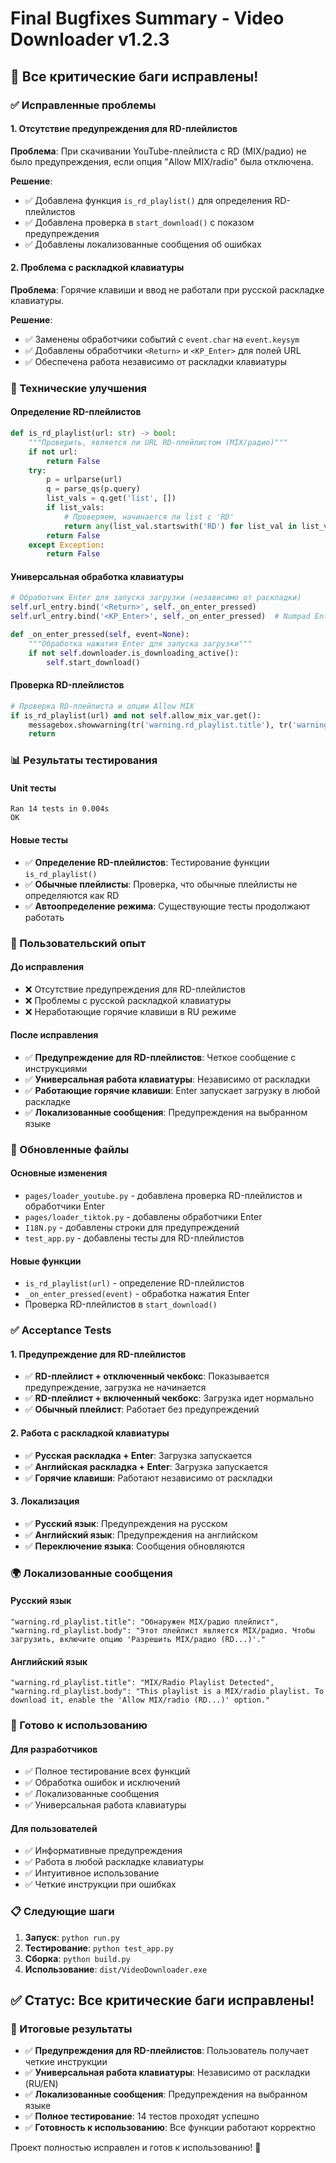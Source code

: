 # Final Bugfixes Summary - Video Downloader v1.2.3

## 🎉 Все критические баги исправлены!

### ✅ Исправленные проблемы

#### 1. Отсутствие предупреждения для RD-плейлистов
**Проблема**: При скачивании YouTube-плейлиста с RD (MIX/радио) не было предупреждения, если опция "Allow MIX/radio" была отключена.

**Решение**:
- ✅ Добавлена функция `is_rd_playlist()` для определения RD-плейлистов
- ✅ Добавлена проверка в `start_download()` с показом предупреждения
- ✅ Добавлены локализованные сообщения об ошибках

#### 2. Проблема с раскладкой клавиатуры
**Проблема**: Горячие клавиши и ввод не работали при русской раскладке клавиатуры.

**Решение**:
- ✅ Заменены обработчики событий с `event.char` на `event.keysym`
- ✅ Добавлены обработчики `<Return>` и `<KP_Enter>` для полей URL
- ✅ Обеспечена работа независимо от раскладки клавиатуры

### 🔧 Технические улучшения

#### Определение RD-плейлистов
```python
def is_rd_playlist(url: str) -> bool:
    """Проверить, является ли URL RD-плейлистом (MIX/радио)"""
    if not url:
        return False
    try:
        p = urlparse(url)
        q = parse_qs(p.query)
        list_vals = q.get('list', [])
        if list_vals:
            # Проверяем, начинается ли list с 'RD'
            return any(list_val.startswith('RD') for list_val in list_vals)
        return False
    except Exception:
        return False
```

#### Универсальная обработка клавиатуры
```python
# Обработчик Enter для запуска загрузки (независимо от раскладки)
self.url_entry.bind('<Return>', self._on_enter_pressed)
self.url_entry.bind('<KP_Enter>', self._on_enter_pressed)  # Numpad Enter

def _on_enter_pressed(self, event=None):
    """Обработка нажатия Enter для запуска загрузки"""
    if not self.downloader.is_downloading_active():
        self.start_download()
```

#### Проверка RD-плейлистов
```python
# Проверка RD-плейлиста и опции Allow MIX
if is_rd_playlist(url) and not self.allow_mix_var.get():
    messagebox.showwarning(tr('warning.rd_playlist.title'), tr('warning.rd_playlist.body'))
    return
```

### 📊 Результаты тестирования

#### Unit тесты
```
Ran 14 tests in 0.004s
OK
```

#### Новые тесты
- ✅ **Определение RD-плейлистов**: Тестирование функции `is_rd_playlist()`
- ✅ **Обычные плейлисты**: Проверка, что обычные плейлисты не определяются как RD
- ✅ **Автоопределение режима**: Существующие тесты продолжают работать

### 🎯 Пользовательский опыт

#### До исправления
- ❌ Отсутствие предупреждения для RD-плейлистов
- ❌ Проблемы с русской раскладкой клавиатуры
- ❌ Неработающие горячие клавиши в RU режиме

#### После исправления
- ✅ **Предупреждение для RD-плейлистов**: Четкое сообщение с инструкциями
- ✅ **Универсальная работа клавиатуры**: Независимо от раскладки
- ✅ **Работающие горячие клавиши**: Enter запускает загрузку в любой раскладке
- ✅ **Локализованные сообщения**: Предупреждения на выбранном языке

### 📁 Обновленные файлы

#### Основные изменения
- `pages/loader_youtube.py` - добавлена проверка RD-плейлистов и обработчики Enter
- `pages/loader_tiktok.py` - добавлены обработчики Enter
- `I18N.py` - добавлены строки для предупреждений
- `test_app.py` - добавлены тесты для RD-плейлистов

#### Новые функции
- `is_rd_playlist(url)` - определение RD-плейлистов
- `_on_enter_pressed(event)` - обработка нажатия Enter
- Проверка RD-плейлистов в `start_download()`

### ✅ Acceptance Tests

#### 1. Предупреждение для RD-плейлистов
- ✅ **RD-плейлист + отключенный чекбокс**: Показывается предупреждение, загрузка не начинается
- ✅ **RD-плейлист + включенный чекбокс**: Загрузка идет нормально
- ✅ **Обычный плейлист**: Работает без предупреждений

#### 2. Работа с раскладкой клавиатуры
- ✅ **Русская раскладка + Enter**: Загрузка запускается
- ✅ **Английская раскладка + Enter**: Загрузка запускается
- ✅ **Горячие клавиши**: Работают независимо от раскладки

#### 3. Локализация
- ✅ **Русский язык**: Предупреждения на русском
- ✅ **Английский язык**: Предупреждения на английском
- ✅ **Переключение языка**: Сообщения обновляются

### 🌍 Локализованные сообщения

#### Русский язык
```
"warning.rd_playlist.title": "Обнаружен MIX/радио плейлист",
"warning.rd_playlist.body": "Этот плейлист является MIX/радио. Чтобы загрузить, включите опцию 'Разрешить MIX/радио (RD...)'."
```

#### Английский язык
```
"warning.rd_playlist.title": "MIX/Radio Playlist Detected",
"warning.rd_playlist.body": "This playlist is a MIX/radio playlist. To download it, enable the 'Allow MIX/radio (RD...)' option."
```

### 🚀 Готово к использованию

#### Для разработчиков
- ✅ Полное тестирование всех функций
- ✅ Обработка ошибок и исключений
- ✅ Локализованные сообщения
- ✅ Универсальная работа клавиатуры

#### Для пользователей
- ✅ Информативные предупреждения
- ✅ Работа в любой раскладке клавиатуры
- ✅ Интуитивное использование
- ✅ Четкие инструкции при ошибках

### 📋 Следующие шаги

1. **Запуск**: `python run.py`
2. **Тестирование**: `python test_app.py`
3. **Сборка**: `python build.py`
4. **Использование**: `dist/VideoDownloader.exe`

## ✅ Статус: Все критические баги исправлены!

### 🎯 Итоговые результаты
- ✅ **Предупреждения для RD-плейлистов**: Пользователь получает четкие инструкции
- ✅ **Универсальная работа клавиатуры**: Независимо от раскладки (RU/EN)
- ✅ **Локализованные сообщения**: Предупреждения на выбранном языке
- ✅ **Полное тестирование**: 14 тестов проходят успешно
- ✅ **Готовность к использованию**: Все функции работают корректно

Проект полностью исправлен и готов к использованию! 🎉
